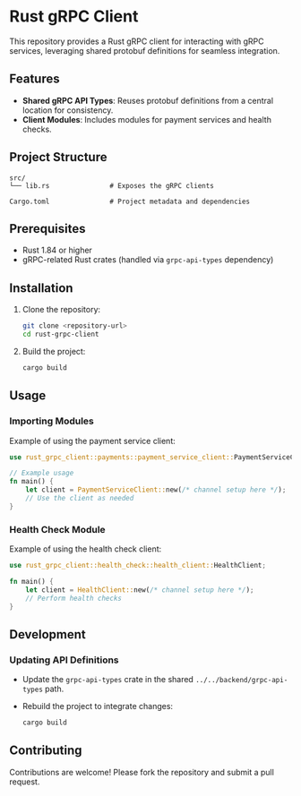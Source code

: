 # Rust gRPC Client

This repository provides a Rust gRPC client for interacting with gRPC services, leveraging shared protobuf definitions for seamless integration.

## Features

- **Shared gRPC API Types**: Reuses protobuf definitions from a central location for consistency.
- **Client Modules**: Includes modules for payment services and health checks.

## Project Structure

```
src/
└── lib.rs               # Exposes the gRPC clients

Cargo.toml               # Project metadata and dependencies
```

## Prerequisites

- Rust 1.84 or higher
- gRPC-related Rust crates (handled via `grpc-api-types` dependency)

## Installation

1. Clone the repository:

   ```bash
   git clone <repository-url>
   cd rust-grpc-client
   ```

2. Build the project:

   ```bash
   cargo build
   ```

## Usage

### Importing Modules

Example of using the payment service client:

```rust
use rust_grpc_client::payments::payment_service_client::PaymentServiceClient;

// Example usage
fn main() {
    let client = PaymentServiceClient::new(/* channel setup here */);
    // Use the client as needed
}
```

### Health Check Module

Example of using the health check client:

```rust
use rust_grpc_client::health_check::health_client::HealthClient;

fn main() {
    let client = HealthClient::new(/* channel setup here */);
    // Perform health checks
}
```

## Development

### Updating API Definitions

- Update the `grpc-api-types` crate in the shared `../../backend/grpc-api-types` path.
- Rebuild the project to integrate changes:

   ```bash
   cargo build
   ```

## Contributing

Contributions are welcome! Please fork the repository and submit a pull request.
